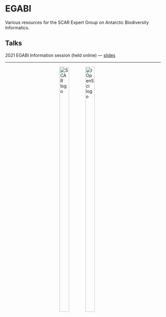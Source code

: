 # EGABI

Various resources for the SCAR Expert Group on Antarctic Biodiversity Informatics.

## Talks

2021 EGABI Information session (held online) &mdash; [slides](https://scar.github.io/EGABI/talks/info-talk-2021/egabi-info-slides.pdf)

---

<div style="width:30%; margin-left:auto; margin-right:auto;">
<img align="left" style="width:45%;" src="https://avatars1.githubusercontent.com/u/22830629?s=200&v=4" alt="SCAR logo" />
<img align="right" style="width:45%;" src="https://raw.githubusercontent.com/ropensci/logos/master/icon_short_color.png" alt="rOpenSci logo" />
</div>
